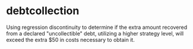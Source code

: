 # debtcollection
Using regression discontinuity to determine if the extra amount recovered from a declared "uncollectible" debt, utilizing a higher strategy level, will exceed the extra $50 in costs necessary to obtain it.
